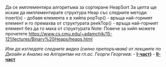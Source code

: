 Да се имплементира алгоритъма за сортиране HeapSort
За целта ще искам да имплементирате структура Heap със следните методи:
insert(x) - добавя елемента x в хийпа
popTop() - връща най-горният елемент и го премахва от структурата
peekTop() - връща най-горният елемент без да го маха от структурата
Note: Повече за хийп можете прочетете https://www.cs.cmu.edu/~adamchik/15-121/lectures/Binary%20Heaps/heaps.html

*Или да изгледате следните видеа (силно препоръчвам) от лекциите по Дизайн и Анализ на Алгоритми
на гл.ас. Георги Георгиев:* - **[I-част](https://www.youtube.com/watch?v=f9qGeM-MOGE&feature=youtu.be&t=6m21s))** -
**[II-част](https://www.youtube.com/watch?v=TcA10wKeCfQ)** 
